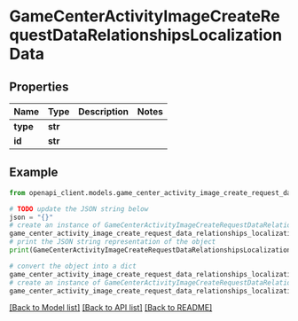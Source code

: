 # GameCenterActivityImageCreateRequestDataRelationshipsLocalizationData


## Properties

Name | Type | Description | Notes
------------ | ------------- | ------------- | -------------
**type** | **str** |  | 
**id** | **str** |  | 

## Example

```python
from openapi_client.models.game_center_activity_image_create_request_data_relationships_localization_data import GameCenterActivityImageCreateRequestDataRelationshipsLocalizationData

# TODO update the JSON string below
json = "{}"
# create an instance of GameCenterActivityImageCreateRequestDataRelationshipsLocalizationData from a JSON string
game_center_activity_image_create_request_data_relationships_localization_data_instance = GameCenterActivityImageCreateRequestDataRelationshipsLocalizationData.from_json(json)
# print the JSON string representation of the object
print(GameCenterActivityImageCreateRequestDataRelationshipsLocalizationData.to_json())

# convert the object into a dict
game_center_activity_image_create_request_data_relationships_localization_data_dict = game_center_activity_image_create_request_data_relationships_localization_data_instance.to_dict()
# create an instance of GameCenterActivityImageCreateRequestDataRelationshipsLocalizationData from a dict
game_center_activity_image_create_request_data_relationships_localization_data_from_dict = GameCenterActivityImageCreateRequestDataRelationshipsLocalizationData.from_dict(game_center_activity_image_create_request_data_relationships_localization_data_dict)
```
[[Back to Model list]](../README.md#documentation-for-models) [[Back to API list]](../README.md#documentation-for-api-endpoints) [[Back to README]](../README.md)


